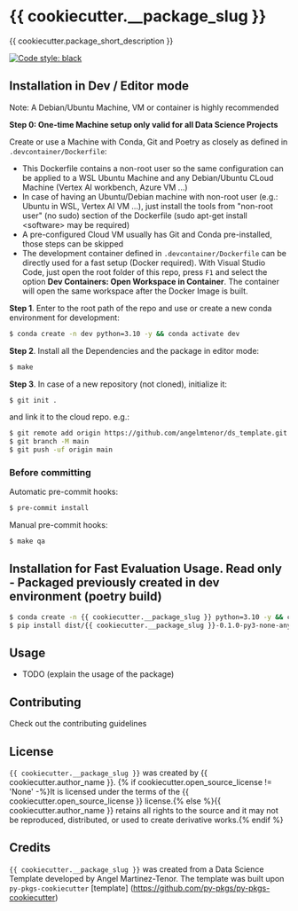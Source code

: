 # {{ cookiecutter.__package_slug }}

{{ cookiecutter.package_short_description }}

[![Code style: black](https://img.shields.io/badge/code%20style-black-000000.svg)](https://github.com/psf/black)<br>

## Installation in Dev / Editor mode

Note: A Debian/Ubuntu Machine, VM or container is highly recommended


**Step 0: One-time Machine setup only valid for all Data Science Projects**

Create or use a Machine with Conda, Git and Poetry as closely as defined in `.devcontainer/Dockerfile`:

- This Dockerfile contains a non-root user so the same configuration can be applied to a WSL Ubuntu Machine and any Debian/Ubuntu CLoud Machine (Vertex AI workbench, Azure VM ...)
- In case of having an Ubuntu/Debian machine with non-root user (e.g.: Ubuntu in WSL, Vertex AI VM ...), just install the tools from  "non-root user" (no sudo) section of the Dockerfile  (sudo apt-get install \<software\> may be required)
- A pre-configured Cloud VM usually has Git and Conda pre-installed, those steps can be skipped
- The development container defined in `.devcontainer/Dockerfile` can be directly used for a fast setup (Docker required).  With Visual Studio Code, just open the root folder of this repo, press `F1` and select the option **Dev Containers: Open Workspace in Container**. The container will open the same workspace after the Docker Image is built.


**Step 1**. Enter to the root path of the repo and use or create a new conda environment for development:

```bash
$ conda create -n dev python=3.10 -y && conda activate dev
```

**Step 2**. Install all the Dependencies and the package in editor mode:

```bash
$ make
```

**Step 3**. In case of a new repository (not cloned), initialize it:

```bash
$ git init .
```
and link it to the cloud repo. e.g.:
```bash
$ git remote add origin https://github.com/angelmtenor/ds_template.git
$ git branch -M main
$ git push -uf origin main
```

### Before committing

Automatic pre-commit hooks:
```bash
$ pre-commit install
```
Manual pre-commit hooks:
```bash
$ make qa
```

## Installation for Fast Evaluation Usage. Read only - Packaged previously created in dev environment (poetry build)


```bash
$ conda create -n {{ cookiecutter.__package_slug }} python=3.10 -y && conda activate sales
$ pip install dist/{{ cookiecutter.__package_slug }}-0.1.0-py3-none-any.whl
```


## Usage

- TODO (explain the usage of the package)

## Contributing

Check out the contributing guidelines

## License

`{{ cookiecutter.__package_slug }}` was created by {{ cookiecutter.author_name }}. {% if cookiecutter.open_source_license != 'None' -%}It is licensed under the terms of the {{ cookiecutter.open_source_license }} license.{% else %}{{ cookiecutter.author_name }} retains all rights to the source and it may not be reproduced, distributed, or used to create derivative works.{% endif %}

## Credits

`{{ cookiecutter.__package_slug }}` was created from a Data Science Template developed by Angel Martinez-Tenor. The template was built upon `py-pkgs-cookiecutter` [template] (https://github.com/py-pkgs/py-pkgs-cookiecutter)

